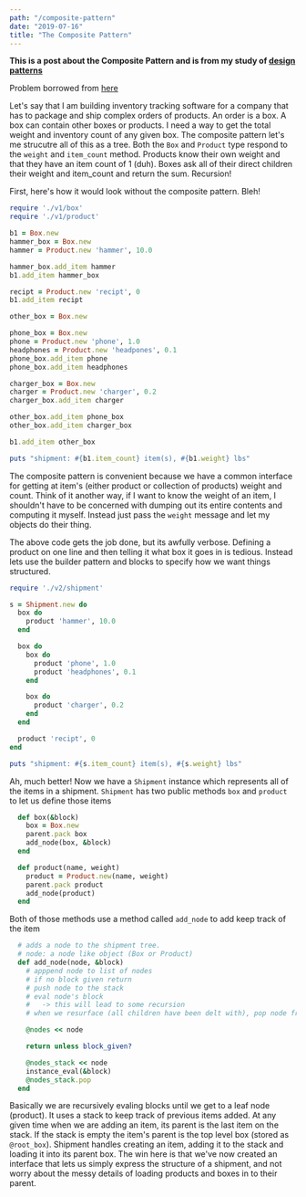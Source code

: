 ```yaml
---
path: "/composite-pattern"
date: "2019-07-16"
title: "The Composite Pattern"
---
```


**This is a post about the Composite Pattern and is from my study of [design patterns](https://github.com/jstoebel/design_patterns)**

Problem borrowed from [here](https://refactoring.guru/design-patterns/composite)

Let's say that I am building inventory tracking software for a company that has to package and ship complex orders of products. An order is a box. A box can contain other boxes or products. I need a way to get the total weight and inventory count of any given box. The composite pattern let's me strucutre all of this as a tree. Both the `Box` and `Product` type respond to the `weight` and `item_count` method. Products know their own weight and that they have an item count of 1 (duh). Boxes ask all of their direct children their weight and item_count and return the sum. Recursion!

First, here's how it would look without the composite pattern. Bleh!

```ruby
require './v1/box'
require './v1/product'

b1 = Box.new
hammer_box = Box.new
hammer = Product.new 'hammer', 10.0

hammer_box.add_item hammer
b1.add_item hammer_box

recipt = Product.new 'recipt', 0
b1.add_item recipt

other_box = Box.new

phone_box = Box.new
phone = Product.new 'phone', 1.0
headphones = Product.new 'headpones', 0.1
phone_box.add_item phone
phone_box.add_item headphones

charger_box = Box.new
charger = Product.new 'charger', 0.2
charger_box.add_item charger

other_box.add_item phone_box
other_box.add_item charger_box

b1.add_item other_box

puts "shipment: #{b1.item_count} item(s), #{b1.weight} lbs"
```

The composite pattern is convenient because we have a common interface for getting at item's (either product or collection of products) weight and count. Think of it another way, if I want to know the weight of an item, I shouldn't have to be concerned with dumping out its entire contents and computing it myself. Instead just pass the `weight` message and let my objects do their thing.

The above code gets the job done, but its awfully verbose. Defining a product on one line and then telling it what box it goes in is tedious. Instead lets use the builder pattern and blocks to specify how we want things structured.

```ruby
require './v2/shipment'

s = Shipment.new do
  box do
    product 'hammer', 10.0
  end

  box do
    box do
      product 'phone', 1.0
      product 'headphones', 0.1
    end

    box do
      product 'charger', 0.2
    end
  end

  product 'recipt', 0
end

puts "shipment: #{s.item_count} item(s), #{s.weight} lbs"
```

Ah, much better! Now we have a `Shipment` instance which represents all of the items in a shipment. `Shipment` has two public methods `box` and `product` to let us define those items

```ruby
  def box(&block)
    box = Box.new
    parent.pack box
    add_node(box, &block)
  end

  def product(name, weight)
    product = Product.new(name, weight)
    parent.pack product
    add_node(product)
  end
```

Both of those methods use a method called `add_node` to add keep track of the item

```ruby
  # adds a node to the shipment tree.
  # node: a node like object (Box or Product)
  def add_node(node, &block)
    # apppend node to list of nodes
    # if no block given return
    # push node to the stack
    # eval node's block
    #   -> this will lead to some recursion
    # when we resurface (all children have been delt with), pop node from the stack

    @nodes << node

    return unless block_given?

    @nodes_stack << node
    instance_eval(&block)
    @nodes_stack.pop
  end
```

Basically we are recursively evaling blocks until we get to a leaf node (product). It uses a stack to keep track of previous items added. At any given time when we are adding an item, its parent is the last item on the stack. If the stack is empty the item's parent is the top level box (stored as `@root_box`). Shipment handles creating an item, adding it to the stack and loading it into its parent box. The win here is that we've now created an interface that lets us simply express the structure of a shipment, and not worry about the messy details of loading products and boxes in to their parent.